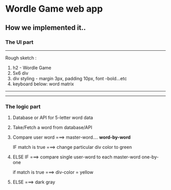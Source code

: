 # Wordle Game web app

## How we implemented it..

### **The UI part**

---

Rough sketch :

1. h2 - Wordle Game
2. 5x6 div
3. div styling - margin 3px, padding 10px, font -bold...etc
4. keyboard below: word matrix

---

---

### **The logic part**

1. Database or API for 5-letter word data
2. Take/Fetch a word from database/API
3. Compare user word ===> master-word.... **word-by-word**

   IF match is true ===> change particular div color to green

4. ELSE IF ===> compare single user-word to each master-word one-by-one

   if match is true ===> div-color = yellow

5. ELSE ===> dark gray
